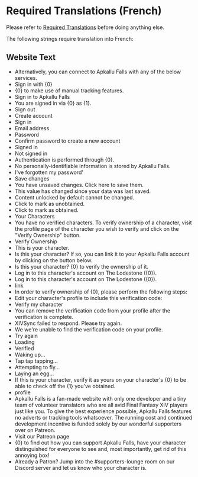 # Required Translations (French)

Please refer to [Required Translations](https://github.com/ApkalluFalls/alpha/blob/master/Required%20Translations.md) before doing anything else.

The following strings require translation into French:

## Website Text

* Alternatively, you can connect to Apkallu Falls with any of the below services.
* Sign in with {0}
* {0} to make use of manual tracking features.
* Sign in to Apkallu Falls
* You are signed in via {0} as {1}.
* Sign out
* Create account
* Sign in
* Email address
* Password
* Confirm password to create a new account
* Signed in
* Not signed in
* Authentication is performed through {0}.
* No personally-identifiable information is stored by Apkallu Falls.
* I\'ve forgotten my password'
* Save changes
* You have unsaved changes. Click here to save them.
* This value has changed since your data was last saved.
* Content unlocked by default cannot be changed.
* Click to mark as unobtained.
* Click to mark as obtained.
* Your Characters
* You have no verified characters. To verify ownership of a character, visit the profile page of the character you wish to verify and click on the "Verify Ownership" button.
* Verify Ownership
* This is your character.
* Is this your character? If so, you can link it to your Apkallu Falls account by clicking on the button below.
* Is this your character? {0} to verify the ownership of it.
* Log in to this character\'s account on The Lodestone ({0}).
* Log in to this character\'s account on The Lodestone ({0}).
* link
* In order to verify ownership of {0}, please perform the following steps:
* Edit your character\'s profile to include this verification code:
* Verify my character
* You can remove the verification code from your profile after the verification is complete.
* XIVSync failed to respond. Please try again.
* We we\'re unable to find the verification code on your profile.
* Try again
* Loading
* Verified
* Waking up...
* Tap tap tapping...
* Attempting to fly...
* Laying an egg...
* If this is your character, verify it as yours on your character\'s {0} to be able to check off the {1} you\'ve obtained.
* profile
* Apkallu Falls is a fan-made website with only one developer and a tiny team of volunteer translators who are all avid Final Fantasy XIV players just like you. To give the best experience possible, Apkallu Falls features no adverts or tracking tools whatsoever. The running cost and continued development incentive is funded solely by our wonderful supporters over on Patreon.
* Visit our Patreon page
* {0} to find out how you can support Apkallu Falls, have your character distinguished for everyone to see and, most importantly, get rid of this annoying box!
* Already a Patron? Jump into the #supporters-lounge room on our Discord server and let us know who your character is.
